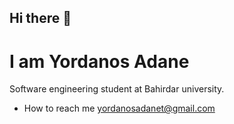## Hi there 👋
# I am Yordanos Adane
Software engineering student at Bahirdar university.
* How to reach me yordanosadanet@gmail.com
<!--
**Yordanos-Adane/Yordanos-Adane** is a ✨ _special_ ✨ repository because its `README.md` (this file) appears on your GitHub profile.

Here are some ideas to get you started:

- 🔭 I’m currently working on ...
- 🌱 I’m currently learning ...
- 👯 I’m looking to collaborate on ...
- 🤔 I’m looking for help with ...
- 💬 Ask me about ...
- 📫 How to reach me: ...
- 😄 Pronouns: ...
- ⚡ Fun fact: ...
-->
